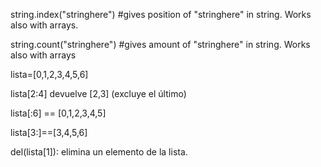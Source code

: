 string.index("stringhere") #gives position of "stringhere" in string. Works also with arrays. 

string.count("stringhere") #gives amount   of "stringhere" in string. Works also with arrays

lista=[0,1,2,3,4,5,6]

lista[2:4] devuelve [2,3] (excluye el último)

lista[:6] == [0,1,2,3,4,5]

lista[3:]==[3,4,5,6]

del(lista[1]): elimina un elemento de la lista. 



